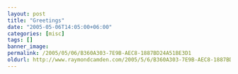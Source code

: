 ```yaml
---
layout: post
title: "Greetings"
date: "2005-05-06T14:05:00+06:00"
categories: [misc]
tags: []
banner_image: 
permalink: /2005/05/06/B360A303-7E9B-AEC8-1887BD24A51BE3D1
oldurl: http://www.raymondcamden.com/2005/5/6/B360A303-7E9B-AEC8-1887BD24A51BE3D1
---
```


<Long Text>